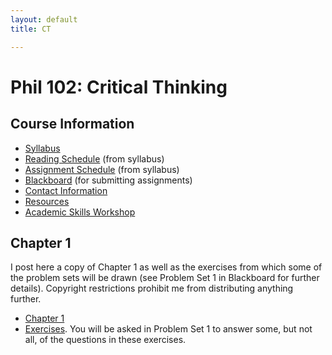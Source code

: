 ```yaml
---
layout: default
title: CT

---
```


# Phil 102: Critical Thinking

## Course Information
+ [Syllabus](Syllabus.pdf)
+ [Reading Schedule](Reading) (from syllabus)
+ [Assignment Schedule](Assignments) (from syllabus)
+ [Blackboard](http://blackboard.njcu.edu) (for submitting assignments)
+ [Contact Information](/Contact)
+ [Resources](/Teaching/Resources/)
+ [Academic Skills Workshop](http://www.njcu.edu/counselingcenter/academic-skills-workshops/)



## Chapter 1
I post here a copy of Chapter 1 as well as the exercises from which some of the problem sets will be drawn (see Problem Set 1 in Blackboard for further details). Copyright restrictions prohibit me from distributing anything further. 

+ [Chapter 1](ch1.pdf)
+ [Exercises](exercises.pdf). You will be asked in Problem Set 1 to answer some, but not all, of the questions in these exercises. 





